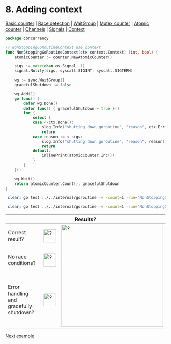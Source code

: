 # 8. Adding context

[Basic counter](counter/basic.md) | [Race detection](race/race.md) | [WaitGroup](../../internal/concurrency/sync/waitgroup/README.md) | [Mutex counter](counter/mutex.md) | [Atomic counter](counter/atomic.md) | [Channels](../../internal/concurrency/channel/README.md) | [Signals](../../internal/concurrency/signal/README.md) | [Context](../../internal/concurrency/context/README.md)

```go
package concurrency

// NonStoppingGoRoutineContext use context
func NonStoppingGoRoutineContext(ctx context.Context) (int, bool) {
	atomicCounter := counter.NewAtomicCounter()

	sigs := make(chan os.Signal, 1)
	signal.Notify(sigs, syscall.SIGINT, syscall.SIGTERM)

	wg := sync.WaitGroup{}
	gracefulShutdown := false

	wg.Add(1)
	go func() {
		defer wg.Done()
		defer func() { gracefulShutdown = true }()
		for {
			select {
			case <-ctx.Done():
				slog.Info("shutting down goroutine", "reason", ctx.Err())
				return
			case reason := <-sigs:
				slog.Info("shutting down goroutine", "reason", reason)
				return
			default:
				inlinePrint(atomicCounter.Inc())
			}
		}
	}()

	wg.Wait()
	return atomicCounter.Count(), gracefulShutdown
}
```

```bash
 clear; go test ../../internal/goroutine -v -count=1 -run="NonStoppingGoRoutineContext$" 
```

```bash
 clear; go test ../../internal/goroutine -v -count=1 -run="NonStoppingGoRoutineContext$" -race 
```

<table>
<thead> 
  <tr> 
    <th colspan="3">Results?</th> 
  </tr>
</thead>
<tbody>
  <tr>
    <td>Correct result?</td>
    <td><img height="40" src="../images/yes.png" width="40" alt="?"/></td>
    <td rowspan="3"><img height="320" src="https://media.giphy.com/media/b2kR5uiA1lM77wnY2k/giphy.gif" alt="?"/></td>
  </tr> 
  <tr>
    <td>No race conditions?</td>
    <td><img height="40" src="../images/yes.png" width="40" alt="?"/></td> 
  </tr>
  <tr>
    <td>Error handling and gracefully shutdown?</td>
    <td><img height="40" src="../images/yes.png" width="40" alt="?"/></td>
  </tr>
</tbody>
</table> 

[Next example](example_9.md)


